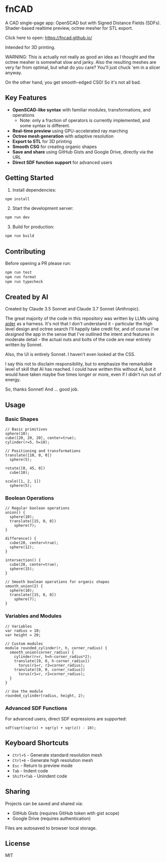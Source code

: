 # fnCAD

A CAD single-page app: OpenSCAD but with Signed Distance Fields (SDFs). Shader-based realtime preview, octree mesher for
STL export.

Click here to open: https://fncad.github.io/

Intended for 3D printing.

WARNING: This is actually not really as good an idea as I thought and the octree mesher is somewhat slow and janky.
Also the resulting meshes are very far from optimal, but what do you care? You'll just chuck 'em in a slicer anyway.

On the other hand, you get smooth-edged CSG! So it's not all bad.

## Key Features

- **OpenSCAD-like syntax** with familiar modules, transformations, and operations
  - Note: only a fraction of operators is currently implemented, and some syntax is different.
- **Real-time preview** using GPU-accelerated ray marching
- **Octree mesh generation** with adaptive resolution
- **Export to STL** for 3D printing
- **Smooth CSG** for creating organic shapes
- **Save and share** using GitHub Gists and Google Drive, directly via the URL
- **Direct SDF function support** for advanced users

## Getting Started

1. Install dependencies:
```bash
npm install
```

2. Start the development server:
```bash
npm run dev
```

3. Build for production:
```bash
npm run build
```

## Contributing

Before opening a PR please run:

```bash
npm run test
npm run format
npm run typecheck
```

## Created by AI

Created by Claude 3.5 Sonnet and Claude 3.7 Sonnet (Anthropic).

The great majority of the code in this repository was written by LLMs using [aider](https://github.com/Aider-AI/aider)
as a harness. It's not that I don't understand it - particular the high level design and octree search I'll
happily take credit for, and of course I've *designed* the app in the sense that I've outlined the intent and
features in moderate detail - the actual nuts and bolts of the code are near entirely written by Sonnet.

Also, the UI is entirely Sonnet. I haven't even looked at the CSS.

I say this not to disclaim responsibility, but to emphasize the remarkable level of skill that AI has reached.
I could have written this without AI, but it would have taken maybe five times longer or more, even if I didn't run
out of energy.

So, thanks Sonnet! And ... good job.

## Usage

### Basic Shapes

```
// Basic primitives
sphere(10);
cube([20, 20, 20], center=true);
cylinder(r=5, h=10);

// Positioning and transformations
translate([10, 0, 0])
  sphere(5);

rotate([0, 45, 0])
  cube(10);

scale([1, 2, 1])
  sphere(5);
```

### Boolean Operations

```
// Regular boolean operations
union() {
  sphere(10);
  translate([15, 0, 0])
    sphere(7);
}

difference() {
  cube(20, center=true);
  sphere(12);
}

intersection() {
  cube(20, center=true);
  sphere(15);
}

// Smooth boolean operations for organic shapes
smooth_union(2) {
  sphere(10);
  translate([15, 0, 0])
    sphere(7);
}
```

### Variables and Modules

```
// Variables
var radius = 10;
var height = 20;

// Custom modules
module rounded_cylinder(r, h, corner_radius) {
  smooth_union(corner_radius) {
    cylinder(r=r, h=h-corner_radius*2);
    translate([0, 0, h-corner_radius])
      torus(r1=r, r2=corner_radius);
    translate([0, 0, corner_radius])
      torus(r1=r, r2=corner_radius);
  }
}

// Use the module
rounded_cylinder(radius, height, 2);
```

### Advanced SDF Functions

For advanced users, direct SDF expressions are supported:

```
sdf(sqrt(sqr(x) + sqr(y) + sqr(z)) - 10);
```

## Keyboard Shortcuts

- `Ctrl+5` - Generate standard resolution mesh
- `Ctrl+6` - Generate high resolution mesh
- `Esc` - Return to preview mode
- `Tab` - Indent code
- `Shift+Tab` - Unindent code

## Sharing

Projects can be saved and shared via:
- GitHub Gists (requires GitHub token with gist scope)
- Google Drive (requires authentication)

Files are autosaved to browser local storage.

## License

MIT

